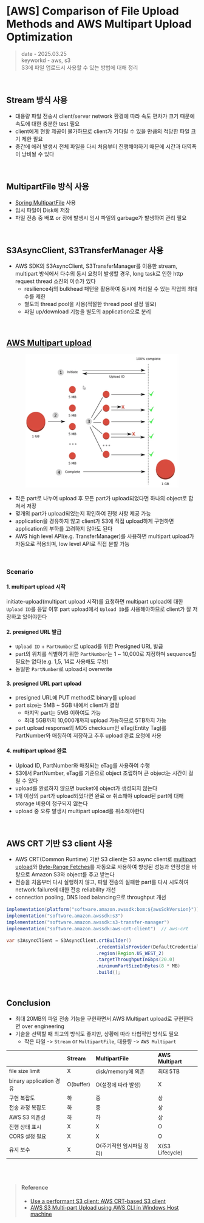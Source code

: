 # [AWS] Comparison of File Upload Methods and AWS Multipart Upload Optimization
> date - 2025.03.25  
> keyworkd - aws, s3  
> S3에 파일 업로드시 사용할 수 있는 방법에 대해 정리  

<br>

## Stream 방식 사용
* 대용량 파일 전송시 client/server network 환경에 따라 속도 편차가 크기 때문에 속도에 대한 충분한 test 필요
* client에게 현황 제공이 불가하므로 client가 기다릴 수 있을 만큼의 적당한 파일 크기 제한 필요
* 중간에 에러 발생시 전체 파일을 다시 처음부터 진행해야하기 때문에 시간과 대역폭이 낭비될 수 있다

<br>

## MultipartFile 방식 사용
* [Spring MultipartFile](https://docs.spring.io/spring-framework/docs/current/javadoc-api/org/springframework/web/multipart/MultipartFile.html) 사용
* 임시 파일이 Disk에 저장
* 파일 전송 중 배포 or 장애 발생시 임시 파일의 garbage가 발생하여 관리 필요

<br>

## S3AsyncClient, S3TransferManager 사용
* AWS SDK의 S3AsyncClient, S3TransferManager를 이용한 stream, multipart 방식에서 다수의 동시 요청이 발생할 경우, long task로 인한 http request thread 소진의 이슈가 있다
  * resilience4j의 bulkhead 패턴을 활용하여 동시에 처리될 수 있는 작업의 최대 수를 제한
  * 별도의 thread pool을 사용(적절한 thread pool 설정 필요)
  * 파일 up/download 기능을 별도의 application으로 분리


<br>

## [AWS Multipart upload](https://docs.aws.amazon.com/AmazonS3/latest/userguide/mpuoverview.html)
<div align="center">
  <img src="./images/aws_multipart_upload.png" alt="aws_multipart_upload" width="80%" height="80%" />
</div>

* 작은 part로 나누어 upload 후 모든 part가 upload되었다면 하나의 object로 합쳐서 저장
* 몇개의 part가 upload되었는지 확인하여 진행 사항 제공 가능
* application을 경유하지 않고 client가 S3에 직접 upload하게 구현하면 application의 부하를 고려하지 않아도 된다
* AWS high level API(e.g. TransferManager)를 사용하면 multipart upload가 자동으로 적용되며, low level API로 직접 분할 가능

<br>

### Scenario

#### 1. multipart upload 시작
initiate-upload(multipart upload 시작)를 요청하면 multipart upload에 대한 `Upload ID`를 응답
이후 part upload에서 `Upload ID`를 사용해야하므로 client가 잘 저장하고 있어야한다

#### 2. presigned URL 발급
* `Upload ID` + `PartNumber`로 upload를 위한 Presigned URL 발급
* part의 위치를 식별하기 위한 `PartNumber`는 1 ~ 10,000로 지정하며 sequence할 필요는 없다(e.g. 1,5, 14로 사용해도 무방)
* 동일한 `PartNumber`로 upload시 overwrite


#### 3. presigned URL part upload
* presigned URL에 PUT method로 binary를 upload
* part size는 5MB ~ 5GB 내에서 client가 결정
  * 마지막 part는 5MB 이하여도 가능
  * 최대 5GB까지 10,000개까지 upload 가능하므로 5TB까지 가능
* part upload response의 MD5 checksum인 eTag(Entity Tag)를 PartNumber와 매칭하여 저장하고 추후 upload 완료 요청에 사용

#### 4. multipart upload 완료
* Upload ID, PartNumber와 매칭되는 eTag를 사용하여 수행
* S3에서 PartNumber, eTag를 기준으로 object 조립하며 큰 object는 시간이 걸릴 수 있다
* upload를 완료하지 않으면 bucket에 object가 생성되지 않는다
* 1개 이상의 part가 upload되었다면 완료 or 취소해야 upload된 part에 대해 storage 비용이 청구되지 않는다
* upload 중 오류 발생시 multipart upload를 취소해야한다


<br>

## AWS CRT 기반 S3 client 사용
* AWS CRT(Common Runtime) 기반 S3 client는 S3 async client로 [multipart upload](https://docs.aws.amazon.com/AmazonS3/latest/userguide/mpuoverview.html)와 [Byte-Range Fetches](https://docs.aws.amazon.com/whitepapers/latest/s3-optimizing-performance-best-practices/use-byte-range-fetches.html)를 자동으로 사용하여 향상된 성능과 안정성을 바탕으로 Amazon S3와 object를 주고 받는다
* 전송을 처음부터 다시 실행하지 않고, 파일 전송의 실패한 part를 다시 시도하여 network failure에 대한 전송 reliability 개선
* connection pooling, DNS load balancing으로 throughput 개선
```java
implementation(platform("software.amazon.awssdk:bom:${awsSdkVersion}"))  // bom으로 AWS SDK version 관리
implementation("software.amazon.awssdk:s3")
implementation("software.amazon.awssdk:s3-transfer-manager")
implementation("software.amazon.awssdk:aws-crt-client")  // aws-crt
```
```java
var s3AsyncClient = S3AsyncClient.crtBuilder()
                                 .credentialsProvider(DefaultCredentialsProvider.create())
                                 .region(Region.US_WEST_2)
                                 .targetThroughputInGbps(20.0)
                                 .minimumPartSizeInBytes(8 * MB)
                                 .build();      
```

<br>

## Conclusion
* 최대 20MB의 파일 전송 기능을 구현하면서 AWS Multipart upload로 구현한다면 over engineering
* 기술을 선택할 때 최고의 방식도 좋지만, 상황에 따라 타협적인 방식도 필요
  * 작은 파일 -> `Stream` or `MultipartFile`, 대용량 -> `AWS Multipart`

|                       | Stream    | MultipartFile   | AWS Multipart   | 
|:----------------------|:----------|:----------------|:----------------|
| file size limit       | X         | disk/memory에 의존 | 최대 5TB          |
| binary application 경유| O(buffer) | O(설정에 따라 발생)    | X               |
| 구현 복잡도              | 하         | 중               | 상               |
| 전송 과정 복잡도          | 하         | 중               | 상               |
| AWS S3 의존성           | 하         | 하               | 상               |
| 진행 상태 표시           | X         | X               | O               |
| CORS 설정 필요          | X         | X               | O               |
| 유지 보수               | X         | O(주기적인 임시파일 정리) | X(S3 Lifecycle) |



<br><br>

> #### Reference
> * [Use a performant S3 client: AWS CRT-based S3 client](https://docs.aws.amazon.com/sdk-for-java/latest/developer-guide/crt-based-s3-client.html)
> * [AWS S3 Multi-part Upload using AWS CLI in Windows Host machine](https://hrshshh9.medium.com/aws-s3-multi-part-upload-using-aws-cli-in-windows-host-machine-4981a48bc95b)
